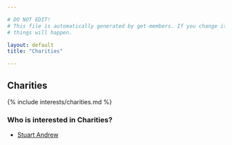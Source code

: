```yaml
---

# DO NOT EDIT!
# This file is automatically generated by get-members. If you change it, bad
# things will happen.

layout: default
title: "Charities"

---
```


## Charities

{% include interests/charities.md %}

### Who is interested in Charities?


* [Stuart Andrew](/members/stuart-andrew.html)
